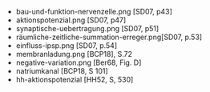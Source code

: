 - bau-und-funktion-nervenzelle.png [SD07, p43]
- aktionspotenzial.png [SD07, p47]
- synaptische-uebertragung.png [SD07, p51]
- räumliche-zeitliche-summation-erreger.png[SD07, p.53]
- einfluss-ipsp.png [SD07, p.54]
- membranladung.png [BCP18], S.72
- negative-variation.png [Ber68, Fig. D] 
- natriumkanal [BCP18, S 101]
- hh-aktionspotenzial [HH52, S, 530]